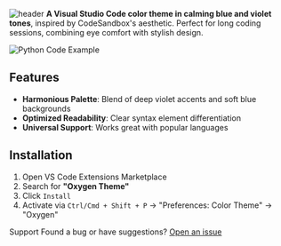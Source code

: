 ![header](https://capsule-render.vercel.app/api?type=waving&height=250&color=0:4b3aba,100:9090e8&text=Oxygen%20Theme&textBg=false&fontAlignY=40&reversal=false&section=header&fontColor=FFF)
**A Visual Studio Code color theme in calming blue and violet tones**, inspired by CodeSandbox's aesthetic. Perfect for long coding sessions, combining eye comfort with stylish design.

![Python Code Example](https://github.com/Merrcurys/Oxygen-Theme/main//PythonTest.png)

## Features  
- **Harmonious Palette**: Blend of deep violet accents and soft blue backgrounds  
- **Optimized Readability**: Clear syntax element differentiation  
- **Universal Support**: Works great with popular languages

## Installation  
1. Open VS Code Extensions Marketplace  
2. Search for **"Oxygen Theme"**  
3. Click `Install`  
4. Activate via `Ctrl/Cmd + Shift + P` → "Preferences: Color Theme" → "Oxygen"  

Support
Found a bug or have suggestions?
[Open an issue](https://github.com/Merrcurys/Oxygen-Theme/issues)